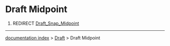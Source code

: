 # Draft Midpoint
1.  REDIRECT [Draft\_Snap\_Midpoint](Draft_Snap_Midpoint.md)

---
[documentation index](../README.md) > [Draft](Draft_Workbench.md) > Draft Midpoint
